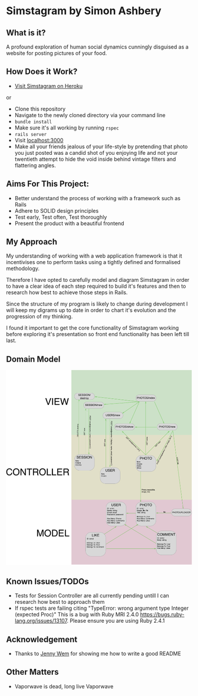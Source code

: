 # Simstagram by Simon Ashbery
## What is it?

A profound exploration of human social dynamics cunningly disguised as a website for posting pictures of your food.

## How Does it Work?

- [Visit Simstagram on Heroku](http://sim-stagram.herokuapp.com/)

or

- Clone this repository
- Navigate to the newly cloned directory via your command line
- ```bundle install```
- Make sure it's all working by running ```rspec```
- ```rails server```
- Visit [localhost:3000](http://localhost:3000)
- Make all your friends jealous of your life-style by pretending that photo you just posted was a candid shot of you enjoying life and not your twentieth attempt to hide the void inside behind vintage filters and flattering angles.


## Aims For This Project:

- Better understand the process of working with a framework such as Rails
- Adhere to SOLID design principles
- Test early, Test often, Test thoroughly
- Present the product with a beautiful frontend


## My Approach

My understanding of working with a web application framework is that it incentivises one to perform tasks using a tightly defined and formalised methodology.

Therefore I have opted to carefully model and diagram Simstagram in order to have a clear idea of each step required to build it's features and then to research how best to achieve those steps in Rails.

Since the structure of my program is likely to change during development I will keep my digrams up to date in order to chart it's evolution and the progression of my thinking.

I found it important to get the core functionality of Simstagram working before exploring it's presentation so front end functionality has been left till last.

## Domain Model

![Domain Model](https://github.com/SiAshbery/simstagram/blob/master/Images/Simstagram_Data_Model.png)

## Known Issues/TODOs

- Tests for Session Controller are all currently pending untill I can research how best to approach them
- If rspec tests are failing citing "TypeError: wrong argument type Integer (expected Proc)" This is a bug with Ruby MRI 2.4.0 https://bugs.ruby-lang.org/issues/13107. Please ensure you are using Ruby 2.4.1


## Acknowledgement
- Thanks to [Jenny Wem](https://github.com/wemmm) for showing me how to write a good README

## Other Matters

- Vaporwave is dead, long live Vaporwave
